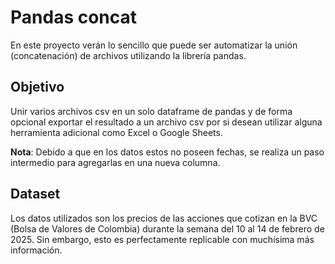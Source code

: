 # Pandas concat
En este proyecto verán lo sencillo que puede ser automatizar la unión (concatenación) de archivos utilizando la librería pandas.

## Objetivo
Unir varios archivos csv en un solo dataframe de pandas y de forma opcional exportar el resultado a un archivo csv por si desean utilizar alguna herramienta adicional como Excel o Google Sheets.

**Nota**: Debido a que en los datos estos no poseen fechas, se realiza un paso intermedio para agregarlas en una nueva columna.

## Dataset
Los datos utilizados son los precios de las acciones que cotizan en la BVC (Bolsa de Valores de Colombia) durante la semana del 10 al 14 de febrero de 2025. Sin embargo, esto es perfectamente replicable con muchísima más información.